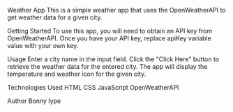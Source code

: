 Weather App
This is a simple weather app that uses the OpenWeatherAPI to get weather data for a given city.

Getting Started
To use this app, you will need to obtain an API key from OpenWeatherAPI. Once you have your API key, replace apiKey variable value with your own key.

Usage
Enter a city name in the input field.
Click the "Click Here" button to retrieve the weather data for the entered city.
The app will display the temperature and weather icon for the given city.

Technologies Used
HTML
CSS
JavaScript
OpenWeatherAPI


Author
Bonny Iype